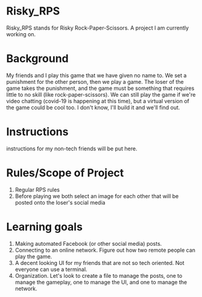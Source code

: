# Risky_RPS
Risky_RPS stands for Risky Rock-Paper-Scissors. A project I am currently working on.

# Background
My friends and I play this game that we have given no name to. We set a punishment for the other person, then we play a game. The loser of the game takes the punishment, and the game must be something that requires little to no skill (like rock-paper-scissors).
We can still play the game if we're video chatting (covid-19 is happening at this time), but a virtual version of the game could be cool too. I don't know, I'll build it and we'll find out.

# Instructions
instructions for my non-tech friends will be put here.

# Rules/Scope of Project
1. Regular RPS rules
2. Before playing we both select an image for each other that will be posted onto the loser's social media

# Learning goals
1. Making automated Facebook (or other social media) posts.
2. Connecting to an online network. Figure out how two remote people can play the game.
3. A decent looking UI for my friends that are not so tech oriented. Not everyone can use a terminal.
4. Organization. Let's look to create a file to manage the posts, one to manage the gameplay, one to manage the UI, and one to manage the network.
